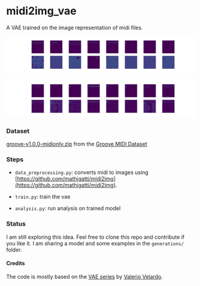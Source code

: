 # midi2img_vae

A VAE trained on the image representation of midi files.

![](reconstructed_batch002.png)

![](reconstructed_batch_001.png)

### Dataset
[groove-v1.0.0-midionly.zip](groove-v1.0.0-midionly.zip) from the
[Groove MIDI Dataset](https://magenta.tensorflow.org/datasets/groove)

### Steps
* `data_preprocessing.py`: converts midi to images using [https://github.com/mathigatti/midi2img](https://github.com/mathigatti/midi2img).

* `train.py`: train the vae

* `analysis.py`: run analysis on trained model

### Status
I am still exploring this idea. Feel free to clone this repo and contribute if you like it.
I am sharing a model and some examples in the `generations/` folder.

#### Credits
The code is mostly based on the [VAE series](https://www.youtube.com/watch?v=Ey8IZQl_lKs&list=PL-wATfeyAMNpEyENTc-tVH5tfLGKtSWPp) by [Valerio Velardo](https://github.com/musikalkemist/generating-sound-with-neural-networks).
